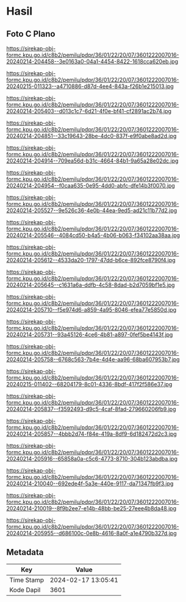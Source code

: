 # Hasil

## Foto C Plano

https://sirekap-obj-formc.kpu.go.id/c8b2/pemilu/pdpr/36/01/22/20/07/3601222007016-20240214-204458--3e0163a0-04a1-4454-8422-1618cca620eb.jpg

https://sirekap-obj-formc.kpu.go.id/c8b2/pemilu/pdpr/36/01/22/20/07/3601222007016-20240215-011323--a4710886-d87d-4ee4-843a-f26b1e215013.jpg

https://sirekap-obj-formc.kpu.go.id/c8b2/pemilu/pdpr/36/01/22/20/07/3601222007016-20240214-205403--d013c1c7-6d21-4f0e-bf41-cf2891ac2b74.jpg

https://sirekap-obj-formc.kpu.go.id/c8b2/pemilu/pdpr/36/01/22/20/07/3601222007016-20240214-204851--33c19643-28be-4dc0-837f-e9f0abe8ad2d.jpg

https://sirekap-obj-formc.kpu.go.id/c8b2/pemilu/pdpr/36/01/22/20/07/3601222007016-20240214-204914--709ea56d-b31c-4664-84b1-9a65a28e02dc.jpg

https://sirekap-obj-formc.kpu.go.id/c8b2/pemilu/pdpr/36/01/22/20/07/3601222007016-20240214-204954--f0caa635-0e95-4dd0-abfc-dfe14b3f0070.jpg

https://sirekap-obj-formc.kpu.go.id/c8b2/pemilu/pdpr/36/01/22/20/07/3601222007016-20240214-205527--9e526c36-4e0b-44ea-9ed5-ad21c11b77d2.jpg

https://sirekap-obj-formc.kpu.go.id/c8b2/pemilu/pdpr/36/01/22/20/07/3601222007016-20240214-205546--4084cd50-b4a5-4b06-b063-f34102aa38aa.jpg

https://sirekap-obj-formc.kpu.go.id/c8b2/pemilu/pdpr/36/01/22/20/07/3601222007016-20240214-205612--4533da20-1797-47dd-b6ce-892fce8790f4.jpg

https://sirekap-obj-formc.kpu.go.id/c8b2/pemilu/pdpr/36/01/22/20/07/3601222007016-20240214-205645--c1631a6a-ddfb-4c58-8dad-b2d7059bf1e5.jpg

https://sirekap-obj-formc.kpu.go.id/c8b2/pemilu/pdpr/36/01/22/20/07/3601222007016-20240214-205710--f5e974d6-a859-4a95-8046-efea77e5850d.jpg

https://sirekap-obj-formc.kpu.go.id/c8b2/pemilu/pdpr/36/01/22/20/07/3601222007016-20240214-205731--93a45126-4ce6-4b81-a897-0fef5be4143f.jpg

https://sirekap-obj-formc.kpu.go.id/c8b2/pemilu/pdpr/36/01/22/20/07/3601222007016-20240214-205758--6768c563-7b4e-4d4e-aa96-68ba607953b7.jpg

https://sirekap-obj-formc.kpu.go.id/c8b2/pemilu/pdpr/36/01/22/20/07/3601222007016-20240215-011402--68204179-8c01-4336-8bdf-417f2f586e37.jpg

https://sirekap-obj-formc.kpu.go.id/c8b2/pemilu/pdpr/36/01/22/20/07/3601222007016-20240214-205837--f3592493-d9c5-4caf-8fad-279660206fb9.jpg

https://sirekap-obj-formc.kpu.go.id/c8b2/pemilu/pdpr/36/01/22/20/07/3601222007016-20240214-205857--4bbb2d74-f84e-419a-8df9-6d182472d2c3.jpg

https://sirekap-obj-formc.kpu.go.id/c8b2/pemilu/pdpr/36/01/22/20/07/3601222007016-20240214-205916--65858a0a-c5c6-4773-8710-304b123abdba.jpg

https://sirekap-obj-formc.kpu.go.id/c8b2/pemilu/pdpr/36/01/22/20/07/3601222007016-20240214-210040--692ede4f-5a3e-440e-9117-da71347fb9f3.jpg

https://sirekap-obj-formc.kpu.go.id/c8b2/pemilu/pdpr/36/01/22/20/07/3601222007016-20240214-210019--8f9b2ee7-e14b-48bb-be25-27eee4b8da48.jpg

https://sirekap-obj-formc.kpu.go.id/c8b2/pemilu/pdpr/36/01/22/20/07/3601222007016-20240214-205955--d686100c-0e8b-4616-8a0f-a1e4790b327d.jpg


## Metadata

| Key        | Value               |
| ---------- | ------------------- |
| Time Stamp | 2024-02-17 13:05:41 |
| Kode Dapil | 3601                |



